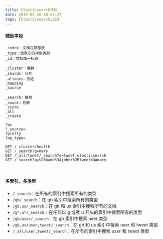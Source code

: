 ```yaml
---
title: Elasticsearch字段
date: 2019-03-28 10:53:27
tags: [Elasticsearch,ES]
---
```


#### 辅助字段

```
_index：文档在哪存放
_type：档表示的对象类别
_id：文档唯一标识

_cluster：集群
_shards：分片
_aliases：别名
_mapping
_source

_search：搜索
_count：总数
_score
_all
_create

?q=
?_source=
?pretty
?op_type=
```

<!--more-->

```
GET /_cluster/health
GET /_search?q=mary
GET /_all/tweet/_search?q=tweet:elasticsearch
GET /_search?q=%2Bname%3Ajohn+%2Btweet%3Amary
```

<br/>



#### 多索引、多类型

- `/_search`：在所有的索引中搜索所有的类型
- `/gb/_search`：在 gb 索引中搜索所有的类型
- `/gb,us/_search`：在 gb 和 us 索引中搜索所有的文档
- `/g*,u*/_search`：在任何以 g 或者 u 开头的索引中搜索所有的类型
- `/gb/user/_search`：在 gb 索引中搜索 user 类型
- `/gb,us/user,tweet/_search`：在 gb 和 us 索引中搜索 user 和 tweet 类型
- `/_all/user,tweet/_search`：在所有的索引中搜索 user 和 tweet 类型

<br/>